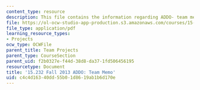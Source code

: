 ```yaml
---
content_type: resource
description: This file contains the information regarding ADDO- team memo.
file: https://ol-ocw-studio-app-production.s3.amazonaws.com/courses/15-232-business-model-innovation-global-health-in-frontier-markets-fall-2013/c4c4d16340dd55b01d8619ab1b6d170e_MIT15_232F13_t1_memo.pdf
file_type: application/pdf
learning_resource_types:
- Projects
ocw_type: OCWFile
parent_title: Team Projects
parent_type: CourseSection
parent_uid: f2b0327e-f44d-38d8-da37-1fd506456195
resourcetype: Document
title: '15.232 Fall 2013 ADDO: Team Memo'
uid: c4c4d163-40dd-55b0-1d86-19ab1b6d170e
---
```

